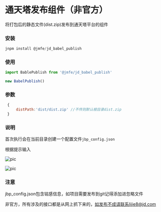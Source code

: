 # 通天塔发布组件（非官方）

将打包后的静态文件(dist.zip)发布到通天塔平台的组件


### 安装

```js
jnpm install @jmfe/jd_babel_publish

```

### 使用
```js
import BablePublish from '@jmfe/jd_babel_publish'

new BabelPublish()

```

### 参数 

```js
 {
     distPath:'dist/dist.zip' //不传则默认根目录dist.zip
 }
```


### 说明

首次执行会在当前目录创建一个配置文件`jbp_config.json` 

根据提示输入

![pic](https://qqadapt.qpic.cn/txdocpic/0/b5d79276a346635395665eff646e23c8/0)

![pic](https://qqadapt.qpic.cn/txdocpic/0/c5da4439b5524a0fae9dd4af4f68e07b/0)


### 注意
jbp_config.json包含铭感信息，如项目需要发布到git记得添加进忽略文件

非官方，所有涉及的接口都是从网上抓下来的，如发布不成请联系lijie8@jd.com